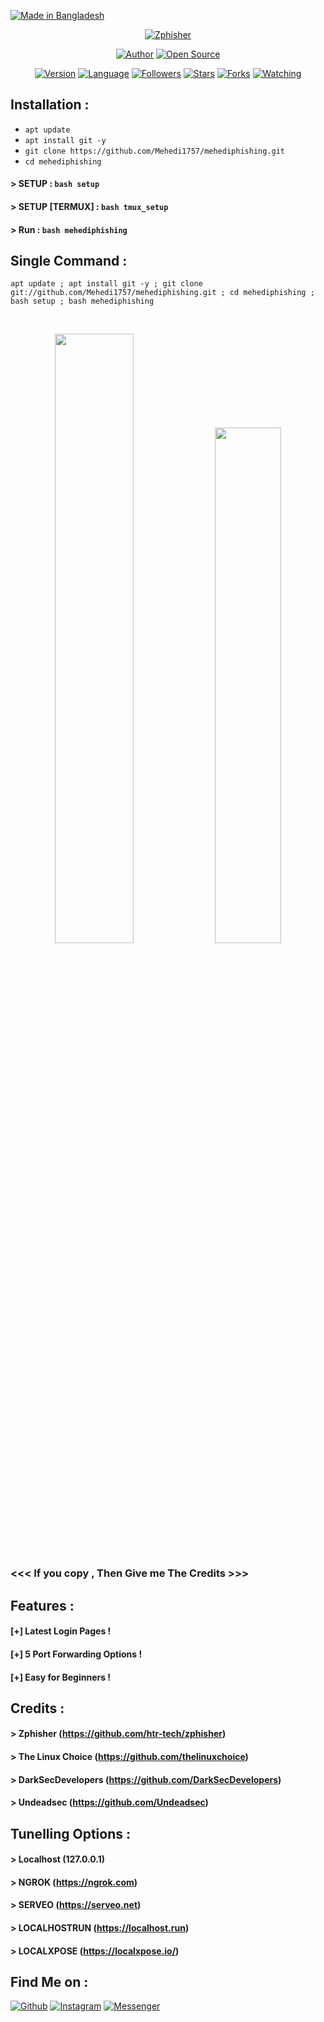 
<p align="left">
<a href="#"><img title="Made in Bangladesh" src="https://img.shields.io/badge/MADE%20IN-BANGLADESH-green?colorA=%23ff0000&colorB=%23017e40&style=for-the-badge"></a>
</p>
<p align="center">
<a href="#"><img title="Zphisher" src="https://raw.githubusercontent.com/htr-tech/release-download/master/images/banne/MehediPhishing.png"></a>
</p>
<p align="center">
<a href="https://github.com/htr-tech"><img title="Author" src="https://img.shields.io/badge/Author-htr--tech-red.svg?style=for-the-badge&logo=github"></a>
<a href="#"><img title="Open Source" src="https://img.shields.io/badge/Open%20Source-%E2%9D%A4-green?style=for-the-badge"></a>
</p>
<p align="center">
<a href="#"><img title="Version" src="https://img.shields.io/badge/Version-1.0-green.svg?style=flat-square"></a>
<a href="#"><img title="Language" src="https://badges.frapsoft.com/bash/v1/bash.png?v=103"></a>
<a href="https://github.com/htr-tech/followers"><img title="Followers" src="https://img.shields.io/github/followers/htr-tech?color=blue&style=flat-square"></a>
<a href="https://github.com/htr-tech/nexphisher/stargazers/"><img title="Stars" src="https://img.shields.io/github/stars/htr-tech/nexphisher?color=red&style=flat-square"></a>
<a href="https://github.com/htr-tech/nexphisher/network/members"><img title="Forks" src="https://img.shields.io/github/forks/htr-tech/nexphisher?color=red&style=flat-square"></a>
<a href="https://github.com/htr-tech/nexphisher/watchers"><img title="Watching" src="https://img.shields.io/github/watchers/htr-tech/nexphisher?label=Watchers&color=blue&style=flat-square"></a>
</p>

## Installation :

* `apt update`
* `apt install git -y`
* `git clone https://github.com/Mehedi1757/mehediphishing.git`
* `cd mehediphishing`
#### > SETUP : `bash setup`
#### > SETUP [TERMUX] : `bash tmux_setup`
#### > Run : `bash mehediphishing`

## Single Command :
```
apt update ; apt install git -y ; git clone git://github.com/Mehedi1757/mehediphishing.git ; cd mehediphishing ; bash setup ; bash mehediphishing
```
<br>
<p align="center">
<img width="50%" src="https://raw.githubusercontent.com/htr-tech/release-download/master/images/mehediphishing1.png"/>
<img width="46%" src="https://raw.githubusercontent.com/htr-tech/release-download/master/images/mehediphishing2.png"/>

### <<< If you copy , Then Give me The Credits >>>

## Features :
#### [+] Latest Login Pages !
#### [+] 5 Port Forwarding Options !
#### [+] Easy for Beginners !

## Credits :
#### > Zphisher (https://github.com/htr-tech/zphisher)
#### > The Linux Choice (https://github.com/thelinuxchoice)
#### > DarkSecDevelopers (https://github.com/DarkSecDevelopers)
#### > Undeadsec (https://github.com/Undeadsec)

## Tunelling Options :
#### > Localhost (127.0.0.1)
#### > NGROK (https://ngrok.com)
#### > SERVEO (https://serveo.net)
#### > LOCALHOSTRUN (https://localhost.run)
#### > LOCALXPOSE (https://localxpose.io/)

## Find Me on :
[![Github](https://img.shields.io/badge/Github-HTR--TECH-green?style=for-the-badge&logo=github)](https://github.com/htr-tech)
[![Instagram](https://img.shields.io/badge/IG-%40tahmid.rayat-red?style=for-the-badge&logo=instagram)](https://www.instagram.com/tahmid.rayat)
[![Messenger](https://img.shields.io/badge/Chat-Messenger-blue?style=for-the-badge&logo=messenger)](https://m.me/tahmid.rayat.official)


